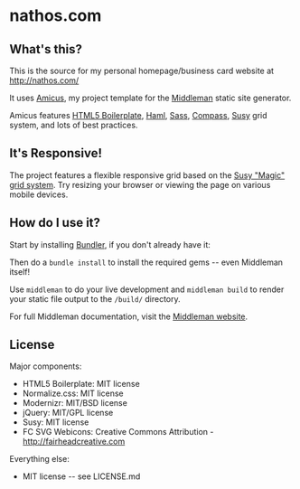 # nathos.com

## What's this?

This is the source for my personal homepage/business card website at http://nathos.com/

It uses [Amicus](https://github.com/nathos/amicus), my project template for the [Middleman](http://middlemanapp.com/) static site generator.

Amicus features [HTML5 Boilerplate](http://html5boilerplate.com/), [Haml](http://haml-lang.com/), [Sass](http://sass-lang.com/), [Compass](http://compass-style.org/), [Susy](http://susy.oddbird.net/) grid system, and lots of best practices.

## It's Responsive!

The project features a flexible responsive grid based on the [Susy "Magic" grid system](http://susy.oddbird.net/demos/magic/). Try resizing your browser or viewing the page on various mobile devices.

## How do I use it?

Start by installing [Bundler](http://gembundler.com/), if you don't already have it:

Then do a ```bundle install``` to install the required gems -- even Middleman itself!

Use ```middleman``` to do your live development and ```middleman build``` to render your static file output to the ```/build/``` directory.

For full Middleman documentation, visit the [Middleman website](http://middlemanapp.com/).


## License

Major components:

* HTML5 Boilerplate: MIT license
* Normalize.css: MIT license
* Modernizr: MIT/BSD license
* jQuery: MIT/GPL license
* Susy: MIT license
* FC SVG Webicons: Creative Commons Attribution - http://fairheadcreative.com

Everything else:

* MIT license -- see LICENSE.md
